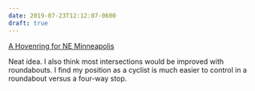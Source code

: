 ```yaml
---
date: 2019-07-23T12:12:07-0600
draft: true
---
```




[A Hovenring for NE Minneapolis](https://streets.mn/2019/07/23/a-hovenring-for-ne-minneapolis/)

Neat idea. I also think most intersections would be improved with roundabouts. I find my position as a cyclist is much easier to control in a roundabout versus a four-way stop.



